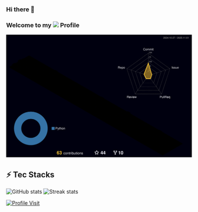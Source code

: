 ### Hi there 👋
### Welcome to my <img src="https://img.icons8.com/color/96/000000/github--v1.png" height="30"/>  Profile


![](./profile-3d-contrib/profile-night-rainbow.svg)


## ⚡ Tec Stacks
![GitHub stats](https://github-readme-stats-git-masterrstaa-rickstaa.vercel.app/api?username=yghaderi&theme=cobalt2&show_icons=true&card_width=495px)
![Streak stats](https://github-readme-streak-stats.herokuapp.com/?user=yghaderi&show_icons=true&theme=tokyonight) 

[![Profile Visit](https://visitcount.itsvg.in/api?id=yghaderi&label=Profile%20Views&color=1&icon=1&pretty=true)](https://github.com/yghaderi)
<!--
**yghaderi/yghaderi** is a ✨ _special_ ✨ repository because its `README.md` (this file) appears on your GitHub profile.

Here are some ideas to get you started:

- 🔭 I’m currently working on ...
- 🌱 I’m currently learning ...
- 👯 I’m looking to collaborate on ...
- 🤔 I’m looking for help with ...
- 💬 Ask me about ...
- 📫 How to reach me: ...
- 😄 Pronouns: ...
- ⚡ Fun fact: ...
-->